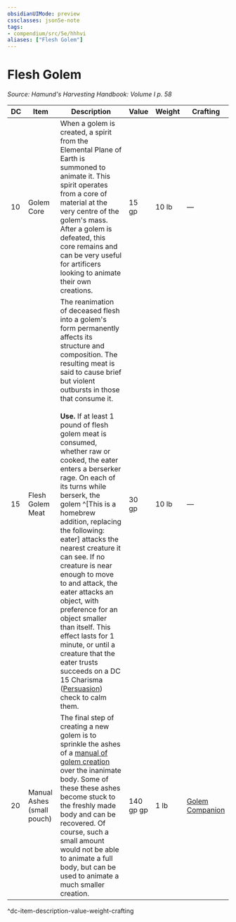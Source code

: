 ```yaml
---
obsidianUIMode: preview
cssclasses: json5e-note
tags:
- compendium/src/5e/hhhvi
aliases: ["Flesh Golem"]
---
```

# Flesh Golem
*Source: Hamund's Harvesting Handbook: Volume I p. 58* 

| DC | Item | Description | Value | Weight | Crafting |
|----|------|-------------|-------|--------|----------|
| 10 | Golem Core | When a golem is created, a spirit from the Elemental Plane of Earth is summoned to animate it. This spirit operates from a core of material at the very centre of the golem's mass. After a golem is defeated, this core remains and can be very useful for artificers looking to animate their own creations. | 15 gp | 10 lb | — |
| 15 | Flesh Golem Meat | The reanimation of deceased flesh into a golem's form permanently affects its structure and composition. The resulting meat is said to cause brief but violent outbursts in those that consume it.<br /><br />**Use.** If at least 1 pound of flesh golem meat is consumed, whether raw or cooked, the eater enters a berserker rage. On each of its turns while berserk, the golem ^[This is a homebrew addition, replacing the following: eater] attacks the nearest creature it can see. If no creature is near enough to move to and attack, the eater attacks an object, with preference for an object smaller than itself. This effect lasts for 1 minute, or until a creature that the eater trusts succeeds on a DC 15 Charisma ([Persuasion](/compendium/rules/skills.md#Persuasion)) check to calm them. | 30 gp | 10 lb | — |
| 20 | Manual Ashes (small pouch) | The final step of creating a new golem is to sprinkle the ashes of a [manual of golem creation](compendium/items/manual-of-flesh-golems.md) over the inanimate body. Some of these these ashes become stuck to the freshly made body and can be recovered. Of course, such a small amount would not be able to animate a full body, but can be used to animate a much smaller creation. | 140 gp gp | 1 lb | [Golem Companion](compendium/items/golem-companion-hhhvi.md) |
^dc-item-description-value-weight-crafting